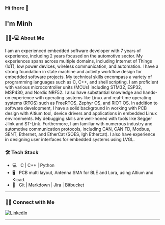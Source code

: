 ### Hi there 👋<h2> I'm Minh</h2>

<h3> 👨🏻•💻 About Me </h3>
I am an experienced embedded software developer with 7 years of experience, including 2 years focused on the automotive sector. My experiences spans across multiple domains, including Internet of Things (IoT), low power devices, wireless communication, and automation. I have a strong foundation in state machine and activity workflow design for embedded software projects.
My technical skills encompass a variety of programming languages such as C, C++, and shell scripting. I am proficient with various microcontroller units (MCUs) including STM32, ESP32, MSP430, and Nordic NRF52. I also have substantial knowledge and hands-on experience with operating systems like Linux and real-time operating systems (RTOS) such as FreeRTOS, Zephyr OS, and RIOT OS.
In addition to software development, I have a solid background in working with PCB design with Altium tool, device drivers and applications in embedded Linux environments. My debugging skills are well-honed with tools like Segger Jlink and ST-Link.
Furthermore, I am familiar with numerous industry and automotive communication protocols, including CAN, CAN FD, Modbus, SENT, Ethernet, and EtherCat (SOES, Igh Ethercat). I also have experience in designing user interfaces for embedded systems using LVGL.

<h3>🛠 Tech Stack</h3>

- 💻 &nbsp; C | C++ | Python
- 🖥 &nbsp; PCB multi layout, Antenna SMA for BLE and Lora, using Altium and Kicad.
- 🔧 &nbsp; Git | Markdown | Jira | Bitbucket

<hr>

<h3> 🤝🏻 Connect with Me </h3>
<p align="left">
<a href="https://www.linkedin.com/in/minh-ph%E1%BA%A1m-ng%E1%BB%8Dc-980749188/"><img alt="LinkedIn" src="https://img.shields.io/badge/LinkedIn-Minh%20Pham-blue?style=flat-square&logo=linkedin"></a>
</p>

<hr>



